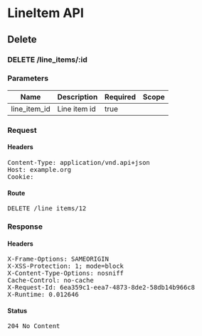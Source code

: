 # LineItem API

## Delete

### DELETE /line_items/:id

### Parameters

| Name | Description | Required | Scope |
|------|-------------|----------|-------|
| line_item_id | Line item id | true |  |

### Request

#### Headers

<pre>Content-Type: application/vnd.api+json
Host: example.org
Cookie: </pre>

#### Route

<pre>DELETE /line_items/12</pre>

### Response

#### Headers

<pre>X-Frame-Options: SAMEORIGIN
X-XSS-Protection: 1; mode=block
X-Content-Type-Options: nosniff
Cache-Control: no-cache
X-Request-Id: 6ea359c1-eea7-4873-8de2-58db14b966c8
X-Runtime: 0.012646</pre>

#### Status

<pre>204 No Content</pre>


